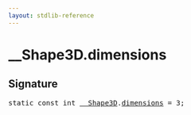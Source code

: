 ```yaml
---
layout: stdlib-reference
---
```


# __Shape3D.dimensions

## Signature
<pre>
<span class='code_keyword'>static</span> <span class='code_keyword'>const</span> <span class="code_keyword">int</span> <a href="../types/0_shape3d-028/index.html" class="code_type">__Shape3D</a>.<a href="dimensions.html" class="code_var">dimensions</a> = 3;
</pre>


